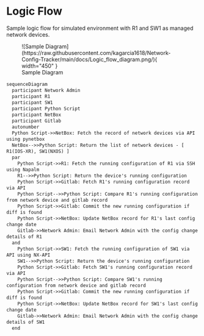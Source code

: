 # Logic Flow

Sample logic flow for simulated environment with R1 and SW1 as managed network devices.

<figure markdown>
  ![Sample Diagram](https://raw.githubusercontent.com/kagarcia1618/Network-Config-Tracker/main/docs/Logic_flow_diagram.png/){ width="450" }
  <figcaption>Sample Diagram</figcaption>
</figure>

``` mermaid
sequenceDiagram
  participant Network Admin
  participant R1
  participant SW1
  participant Python Script
  participant NetBox
  participant Gitlab
  autonumber
  Python Script->>NetBox: Fetch the record of network devices via API using pynetbox
  NetBox-->>Python Script: Return the list of network devices - [ R1(IOS-XR), SW1(NXOS) ]
  par
    Python Script->>R1: Fetch the running configuration of R1 via SSH using Napalm
    R1-->>Python Script: Return the device's running configuration
    Python Script->>Gitlab: Fetch R1's running configuration record via API
    Python Script-->>Python Script: Compare R1's running configuration from network device and gitlab record
    Python Script->>Gitlab: Commit the new running configuration if diff is found
    Python Script->>NetBox: Update NetBox record for R1's last config change date
    Gitlab->>Network Admin: Email Network Admin with the config change details of R1
  and
    Python Script->>SW1: Fetch the running configuration of SW1 via API using NX-API
    SW1-->>Python Script: Return the device's running configuration
    Python Script->>Gitlab: Fetch SW1's running configuration record via API
    Python Script-->>Python Script: Compare SW1's running configuration from network device and gitlab record
    Python Script->>Gitlab: Commit the new running configuration if diff is found
    Python Script->>NetBox: Update NetBox record for SW1's last config change date
    Gitlab->>Network Admin: Email Network Admin with the config change details of SW1
  end
```